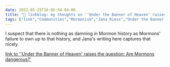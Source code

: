 ```yaml
---
date: 2022-05-25T16:05:54-04:00
title: "🔗 linkblog: my thoughts on ''Under the Banner of Heaven' raises the question: Are Mormons dangerous?'"
tags: ["link","Communities","Mormonism","Jana Riess","Under the Banner of Heaven"]
---
```

I suspect that there is nothing as damning in Mormon history as Mormons' failure to own up to that history, and Jana's writing here captures that nicely.
 

[link to ''Under the Banner of Heaven' raises the question: Are Mormons dangerous?'](https://religionnews.com/2022/05/25/under-the-banner-of-heaven-raises-the-question-are-mormons-dangerous/)
